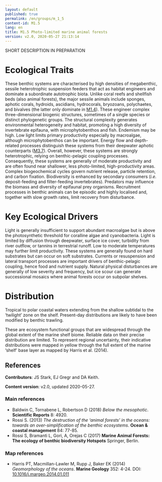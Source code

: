 ```yaml
---
layout: default
published: true
permalink: /en/groups/m_1_5
content-id: M1.5
lang: en
title: M1.5 Photo-limited marine animal forests
version: v2.0, 2020-05-27 21:13:14
---
```


SHORT DESCRIPTION IN PREPARATION

# Ecological Traits
 
These benthic systems are characterised by high densities of megabenthic, sessile heterotrophic suspension feeders that act as habitat engineers and dominate a subordinate autotrophic biota. Unlike coral reefs and shellfish beds (also animal forests), the major sessile animals include sponges, aphotic corals, hydroids, ascidians, hydrocorals, bryozoans, polychaetes, and bivalves (the latter only dominate in [M1.4](/explore/groups/M1.4)). These engineer complex three-dimensional biogenic structures, sometimes of a single species or distinct phylogenetic groups. The structural complexity generates environmental heterogeneity and habitat, promoting a high diversity of invertebrate epifauna, with microphytobenthos and fish. Endemism may be high. Low light limits primary productivity especially by macroalgae, although microphytobenthos can be important. Energy flow and depth-related processes distinguish these systems from their deepwater aphotic counterparts ([M3.7](/explore/groups/M3.7)). Overall, however, these systems are strongly heterotrophic, relying on benthic-pelagic coupling processes. Consequently, these systems are generally of moderate productivity and are often found near shallower, less photo-limited, high-productivity areas. Complex biogeochemical cycles govern nutrient release, particle retention, and carbon fixation. Biodiversity is enhanced by secondary consumers (_i.e._ deposit-feeding and filter-feeding invertebrates). Predators may influence the biomass and diversity of epifaunal prey organisms. Recruitment processes in benthic animals can be episodic and highly localised and, together with slow growth rates, limit recovery from disturbance.
 
# Key Ecological Drivers
 
Light is generally insufficient to support abundant macroalgae but is above the photosynthetic threshold for coralline algae and cyanobacteria. Light is limited by diffusion through deepwater, surface ice cover, turbidity from river outflow, or tannins in terrestrial runoff. Low to moderate temperatures may further limit productivity. These systems are generally found on hard substrates but can occur on soft substrates. Currents or resuspension and lateral transport processes are important drivers of benthic-pelagic coupling, hence food and nutrient supply. Natural physical disturbances are generally of low severity and frequency, but ice scour can generate successional mosaics where animal forests occur on subpolar shelves.
 
# Distribution
 
Tropical to polar coastal waters extending from the shallow subtidal to the ‘twilight’ zone on the shelf. Present-day distributions are likely to have been modified by benthic trawling.

These are ecosystem functional groups that are widespread through the global extent of the marine shelf biome. Reliable data on their precise distribution are limited. To represent regional uncertainty, their indicative distributions were mapped in yellow through the full extent of the marine ‘shelf’ base layer as mapped by Harris et al. (2014).

## References

**Contributors**: JS Stark, EJ Gregr and DA Keith.

**Content version**: v2.0, updated 2020-05-27.

### Main references
* Baldwin C, Tornabene L, Robertson D  (2018) *Below the mesophotic*. **Scientific Reports** 8: 4920.
* Rossi S.  (2013) *The destruction of the ‘animal forests’ in the oceans: towards an over-simplification of the benthic ecosystems*. **Ocean & coastal management** 84: 77-85.
* Rossi S, Bramanti L, Gori, A, Orejas C  (2017) **Marine Animal Forests: The ecology of benthic biodiversity Hotspots** Springer, Berlin.

### Map references
* Harris PT, Macmillan-Lawler M, Rupp J, Baker EK  (2014) *Geomorphology of the oceans*. **Marine Geology** 352: 4-24. DOI: [10.1016/j.margeo.2014.01.011](http://doi.org/10.1016/j.margeo.2014.01.011)


